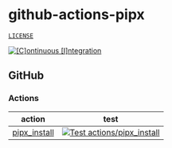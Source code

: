 # github-actions-pipx

[`LICENSE`](./LICENSE.md)

[![[C]ontinuous [I]ntegration](https://github.com/percebus/github-actions-pipx/actions/workflows/always.yml/badge.svg)](https://github.com/percebus/github-actions-pipx/actions/workflows/always.yml)

## GitHub

### Actions

| action                                        | test                                                                                                                                                                                                                                         |
| --------------------------------------------- | -------------------------------------------------------------------------------------------------------------------------------------------------------------------------------------------------------------------------------------------- |
| [pipx_install](./.github/actions/pipx_install) | [![Test actions/pipx_install](https://github.com/percebus/github-actions-pipx/actions/workflows/test_actions__pipx_install.yml/badge.svg)](https://github.com/percebus/github-actions-pipx/actions/workflows/test_actions__pipx_install.yml) |
